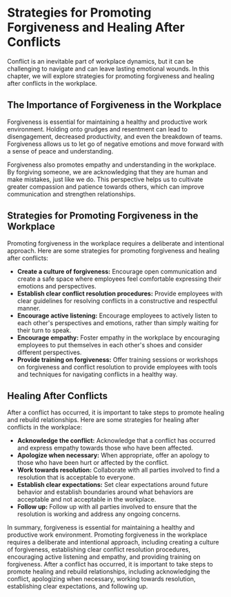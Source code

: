Strategies for Promoting Forgiveness and Healing After Conflicts
=========================================================================================================

Conflict is an inevitable part of workplace dynamics, but it can be challenging to navigate and can leave lasting emotional wounds. In this chapter, we will explore strategies for promoting forgiveness and healing after conflicts in the workplace.

The Importance of Forgiveness in the Workplace
----------------------------------------------

Forgiveness is essential for maintaining a healthy and productive work environment. Holding onto grudges and resentment can lead to disengagement, decreased productivity, and even the breakdown of teams. Forgiveness allows us to let go of negative emotions and move forward with a sense of peace and understanding.

Forgiveness also promotes empathy and understanding in the workplace. By forgiving someone, we are acknowledging that they are human and make mistakes, just like we do. This perspective helps us to cultivate greater compassion and patience towards others, which can improve communication and strengthen relationships.

Strategies for Promoting Forgiveness in the Workplace
-----------------------------------------------------

Promoting forgiveness in the workplace requires a deliberate and intentional approach. Here are some strategies for promoting forgiveness and healing after conflicts:

* **Create a culture of forgiveness:** Encourage open communication and create a safe space where employees feel comfortable expressing their emotions and perspectives.
* **Establish clear conflict resolution procedures:** Provide employees with clear guidelines for resolving conflicts in a constructive and respectful manner.
* **Encourage active listening:** Encourage employees to actively listen to each other's perspectives and emotions, rather than simply waiting for their turn to speak.
* **Encourage empathy:** Foster empathy in the workplace by encouraging employees to put themselves in each other's shoes and consider different perspectives.
* **Provide training on forgiveness:** Offer training sessions or workshops on forgiveness and conflict resolution to provide employees with tools and techniques for navigating conflicts in a healthy way.

Healing After Conflicts
-----------------------

After a conflict has occurred, it is important to take steps to promote healing and rebuild relationships. Here are some strategies for healing after conflicts in the workplace:

* **Acknowledge the conflict:** Acknowledge that a conflict has occurred and express empathy towards those who have been affected.
* **Apologize when necessary:** When appropriate, offer an apology to those who have been hurt or affected by the conflict.
* **Work towards resolution:** Collaborate with all parties involved to find a resolution that is acceptable to everyone.
* **Establish clear expectations:** Set clear expectations around future behavior and establish boundaries around what behaviors are acceptable and not acceptable in the workplace.
* **Follow up:** Follow up with all parties involved to ensure that the resolution is working and address any ongoing concerns.

In summary, forgiveness is essential for maintaining a healthy and productive work environment. Promoting forgiveness in the workplace requires a deliberate and intentional approach, including creating a culture of forgiveness, establishing clear conflict resolution procedures, encouraging active listening and empathy, and providing training on forgiveness. After a conflict has occurred, it is important to take steps to promote healing and rebuild relationships, including acknowledging the conflict, apologizing when necessary, working towards resolution, establishing clear expectations, and following up.


